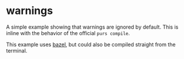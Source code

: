 # warnings

A simple example showing that warnings are ignored by default.
This is inline with the behavior of the official `purs compile`.

This example uses [bazel][], but could also be compiled straight from the terminal.

[bazel]: https://bazel.build/
